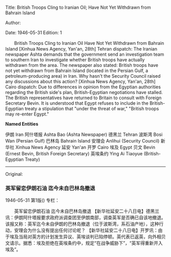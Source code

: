 Title: British Troops Cling to Iranian Oil; Have Not Yet Withdrawn from Bahrain Island

Author:

Date: 1946-05-31
Edition: 1

　　British Troops Cling to Iranian Oil
    Have Not Yet Withdrawn from Bahrain Island
    [Xinhua News Agency, Yan'an, 28th] Tehran dispatch: The Iranian newspaper Ashta demands that the government send an investigation team to southern Iran to investigate whether British troops have actually withdrawn from the area. The newspaper also stated: British troops have not yet withdrawn from Bahrain Island (located in the Persian Gulf, a petroleum-producing area) in Iran. Why hasn't the Security Council raised any discussions about this action?
    [Xinhua News Agency, Yan'an, 28th] Cairo dispatch: Due to differences in opinion from the Egyptian authorities regarding the British side's plan, British-Egyptian negotiations have stalled. The British representatives have returned to Britain to consult with Foreign Secretary Bevin. It is understood that Egypt refuses to include in the British-Egyptian treaty a stipulation that "under the threat of war," "British troops may re-enter Egypt."


**Named Entities**


伊朗    Iran
阿什塔报   Ashta Bao (Ashta Newspaper)
德黑兰    Tehran
波斯湾   Bosi Wan (Persian Gulf)
巴林岛   Bahrain Island
安理会   Anlihui (Security Council)
新华社   Xinhua News Agency
延安    Yan'an
开罗    Cairo
埃及    Egypt
贝文    Bevin (Ernest Bevin, British Foreign Secretary)
英埃条约  Ying Ai Tiaoyue (British-Egyptian Treaty)



<hr /> 

Original: 


### 英军留恋伊朗石油  迄今未自巴林岛撤退

1946-05-31
第1版()
专栏：

　　英军留恋伊朗石油
    迄今未自巴林岛撤退
    【新华社延安二十八日电】德黑兰讯：伊朗阿什塔报要求政府派调查团至伊朗南部，调查英军是否确已自该地撤退。该报又称：英军迄今未自伊朗的巴林岛撤退（位于波斯湾，系石油产地），这种行动，安理会为什么没有提出任何讨论呢？
    【新华社延安二十八日电】开罗讯：由于埃及当局对英方的计划发生异议、英埃谈判已陷停顿。英代表已返英，向外相贝文请示。据悉：埃及拒绝在英埃条约中，规定“在战争威胁下”，“英军得重新开入埃及”。
